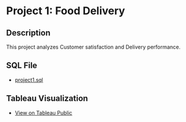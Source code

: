 # Project 1: Food Delivery

## Description
This project analyzes Customer satisfaction and Delivery performance.

## SQL File
- [project1.sql](food_delivery.sql)

## Tableau Visualization
- [View on Tableau Public](https://public.tableau.com/app/profile/arya.rezvani/viz/FoodDeliveryDashboard_17382856202870/Dashboard1)
